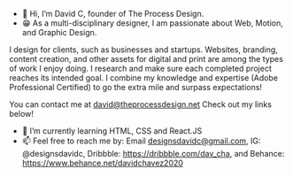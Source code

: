 - 👋 Hi, I’m David C, founder of The Process Design.
- 😁 As a multi-disciplinary designer, I am passionate about Web, Motion, and Graphic Design. 

I design for clients, such as businesses and startups. Websites, branding, content creation, and other assets for digital and print are among the types of work I enjoy doing. I research and make sure each completed project reaches its intended goal. I combine my knowledge and expertise (Adobe Professional Certified) to go the extra mile and surpass expectations!

You can contact me at david@theprocessdesign.net
Check out my links below! 
- 🌱 I’m currently learning HTML, CSS and React.JS
- 📫 Feel free to reach me by: 
      Email designsdavidc@gmail.com, 
      IG: @designsdavidc, 
      Dribbble: https://dribbble.com/dav_cha, 
      and Behance: https://www.behance.net/davidchavez2020
      
      

<!---
codeDavidC/codeDavidC is a ✨ special ✨ repository because its `README.md` (this file) appears on your GitHub profile.
You can click the Preview link to take a look at your changes.
--->
